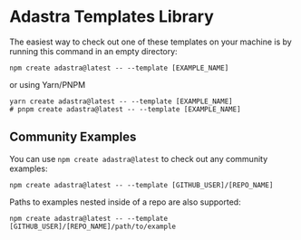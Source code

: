 # Adastra Templates Library

The easiest way to check out one of these templates on your machine is by running this command in an empty directory:

```shell
npm create adastra@latest -- --template [EXAMPLE_NAME]
```

or using Yarn/PNPM

```shell
yarn create adastra@latest -- --template [EXAMPLE_NAME]
# pnpm create adastra@latest -- --template [EXAMPLE_NAME]
```

## Community Examples

You can use `npm create adastra@latest` to check out any community examples:

```shell
npm create adastra@latest -- --template [GITHUB_USER]/[REPO_NAME]
```

Paths to examples nested inside of a repo are also supported:

```shell
npm create adastra@latest -- --template [GITHUB_USER]/[REPO_NAME]/path/to/example
```
